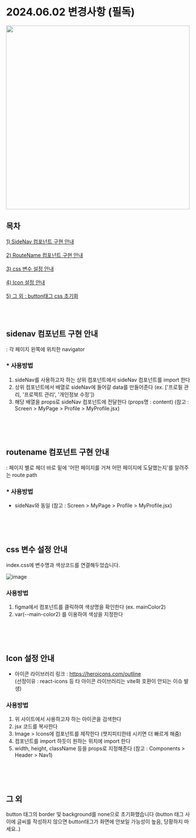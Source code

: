 # 2024.06.02 변경사항 (필독)
<image src='https://github.com/yezixx/SOLUX_LETS_IT_Frontend/assets/168459001/ad2c0868-0214-442c-9b96-dc9c381126b6' width='500px'/><br>

## 목차 ##
[1) SideNav 컴포넌트 구현 안내](#sidenav-컴포넌트-구현-안내) <br><br>
[2) RouteName 컴포넌트 구현 안내](#routename-컴포넌트-구현-안내) <br><br>
[3) css 변수 설정 안내](#css-변수-설정-안내) <br><br>
[4) Icon 설정 안내](#icon-설정-안내) <br><br> 
[5) 그 외 : button태그 css 초기화](#그-외)

<br><br>
## sidenav 컴포넌트 구현 안내
: 각 페이지 왼쪽에 위치한 navigator
### * 사용방법 ###
1) sideNav를 사용하고자 하는 상위 컴포넌트에서 sideNav 컴포넌트를 import 한다
2) 상위 컴포넌트에서 배열로 sideNav에 들어갈 data를 만들어준다 (ex. ['프로필 관리, '프로젝트 관리', '개인정보 수정'])
3) 해당 배열을 props로 sideNav 컴포넌트에 전달한다 (props명 : content)
   (참고 : Screen > MyPage > Profile > MyProfile.jsx)


<br><br><br>
## routename 컴포넌트 구현 안내
: 페이지 별로  헤더 바로 밑에 '어떤 페이지를 거쳐 어떤 페이지에 도달했는지'를 알려주는 route path
### * 사용방법 ###
- sideNav와 동일
   (참고 : Screen > MyPage > Profile > MyProfile.jsx)

  
<br><br><br>
## css 변수 설정 안내
index.css에 변수명과 색상코드를 연결해두었습니다.

  ![image](https://github.com/yezixx/SOLUX_LETS_IT_Frontend/assets/168459001/7c0b93d6-22d2-47be-aeca-a04724aeaeab)

### 사용방법 ###
   
1) figma에서 컴포넌트를 클릭하여 색상명을 확인한다 (ex. mainColor2)
2) var(--main-color2) 를 이용하여 색상을 지정한다



<br><br><br>
## Icon 설정 안내
* 아이콘 라이브러리 링크 : https://heroicons.com/outline
  <br>(선정이유 : react-icons 등 타 아이콘 라이브러리는 vite화 호환이 안되는 이슈 발생)

### 사용방법 ###
1) 위 사이트에서 사용하고자 하는 아이콘을 검색한다
2) jsx 코드를 복사한다
3) Image > Icons에 컴포넌트를 제작한다 (챗지피티한테 시키면 더 빠르게 해줌)
4) 컴포넌트를 import 하듯이 원하는 위치에 import 한다
5) width, height, className 등을 props로 지정해준다
   (참고 : Components > Header > Nav1)


<br><br><br>
## 그 외 ##
button 태그의 border 및 background를 none으로 초기화했습니다 (button 태그 사이에 글씨를 작성하지 않으면 button태그가 화면에 안보일 가능성이 높음, 당황하지 마세요..)
